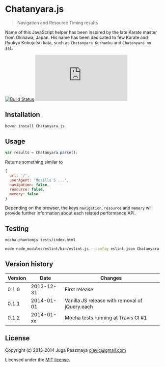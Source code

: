 # Chatanyara.js

> Navigation and Resource Timing results

Name of this JavaScript helper has been inspired by the late Karate master from 
Okinawa, Japan. His name has been dedicated to few Karate and Ryukyu Kobujutsu
kata, such as `Chatanyara Kushanku` and `Chatanyara no sai`.

[![Build Status](https://travis-ci.org/paazmaya/Chatanyara.js.png?branch=master)](https://travis-ci.org/paazmaya/Chatanyara.js)
[![Analytics](https://ga-beacon.appspot.com/UA-2643697-15/Chatanyara.js)](https://github.com/igrigorik/ga-beacon)

## Installation

```sh
bower install Chatanyara.js
```

## Usage

```js
var results = Chatanyara.parse();
```

Returns something similar to

```js
{
  url: '/',
  userAgent: 'Mozilla 5 ...',
  navigation: false,
  resource: false,
  memory: false
}
```

Depending on the browser, the keys `navigation`, `resource` and `memory` will provide 
further information about each related performance API.

## Testing

```sh
mocha-phantomjs tests/index.html
```

```sh
node node_modules/eslint/bin/eslint.js --config eslint.json Chatanyara.js
```

## Version history

Version | Date       | Changes
------- | ---------- | --------
0.1.0   | 2013-12-31 | First release
0.1.1   | 2014-01-01 | Vanilla JS release with removal of jQuery.each
0.1.2   | 2014-01-xx | Mocha tests running at Travis CI #1

## License

Copyright (c) 2013-2014 Juga Paazmaya <olavic@gmail.com>

Licensed under the [MIT license](LICENSE-MIT).

